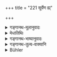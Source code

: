 +++
title = "221 सूर्येण ह्य्"

+++

<details><summary>गङ्गानथ-मूलानुवादः</summary>

If during one’s sleep the sun has set, and if during one’s sleep the sun has risen,—if he does not perform the Expiatory Rite, he becomes tainted by grievous sin.—(221)
</details>

<details><summary>मेधातिथिः</summary>

पूर्वप्रायाश्चित्तविधेर् अयम् अर्थवादः । निम्लोचनेनाभिदुष्टः **अभिनिम्लुक्तः** । एवम् **अभ्युदितः** । **प्रायश्चित्तं** पूर्वोक्तं न करोति । तदा **महता** पापेन संबध्यते, न स्वल्पेन । नरकादिदुःखोपभोग्निमित्तम् अदृष्टपापम् उच्यते ॥ २.२२१ ॥
</details>

<details><summary>गङ्गानथ-भाष्यानुवादः</summary>

This is a commendatory statement pertaining to the aforesaid injunction of the expiatory rite.

He who becomes tainted by the setting of the sun,—similarly who becomes tainted by the rising of the sun;—and he does not perform the expiatory rite prescribed above,—then he becomes tainted by ‘*grievous*’—not minor—‘*sin*.’ ‘Sin’ is the name of that unseen force which leads one to suffer pain in the form of living in hell and so forth.—(221)
</details>

<details><summary>गङ्गानथ-तुल्य-वाक्यानि</summary>

**(verses 220-220)  
**

See Comparative notes for [Verse 2.220].
</details>

<details><summary>Bühler</summary>

221	For he who lies (sleeping), while the sun sets or rises, and does not perform (that) penance, is tainted by great guilt.
</details>
